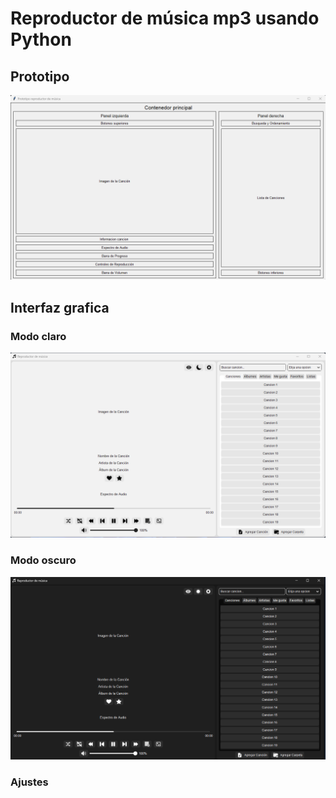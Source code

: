 # Reproductor de música mp3 usando Python

## Prototipo

![Captura del reproductor](recursos/imagenes/prototipo.png)

## Interfaz grafica

### Modo claro

![Captura de la interfaz modo claro](recursos/imagenes/interfaz_claro.png)

### Modo oscuro

![Captura de la interfaz modo oscuro](recursos/imagenes/interfaz_oscuro.png)

### Ajustes